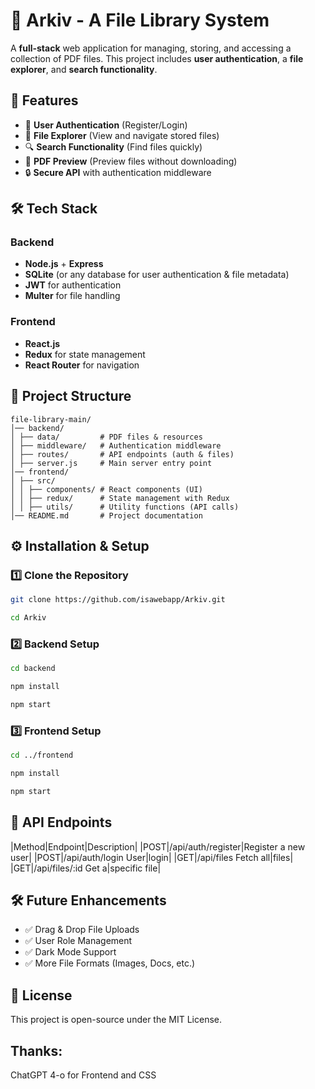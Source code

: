 # 📂 Arkiv - A File Library System

A **full-stack** web application for managing, storing, and accessing a collection of PDF files. This project includes **user authentication**, a **file explorer**, and **search functionality**.

## 🚀 Features

- 🔑 **User Authentication** (Register/Login)
- 📁 **File Explorer** (View and navigate stored files)
- 🔍 **Search Functionality** (Find files quickly)
- 📜 **PDF Preview** (Preview files without downloading)
- 🔒 **Secure API** with authentication middleware

## 🛠️ Tech Stack

### Backend
- **Node.js** + **Express**
- **SQLite** (or any database for user authentication & file metadata)
- **JWT** for authentication
- **Multer** for file handling

### Frontend
- **React.js**
- **Redux** for state management
- **React Router** for navigation

## 📂 Project Structure

```
file-library-main/
│── backend/ 
│ ├── data/         # PDF files & resources 
│ ├── middleware/   # Authentication middleware 
│ ├── routes/       # API endpoints (auth & files) 
│ ├── server.js     # Main server entry point 
│── frontend/ 
│ ├── src/ 
│ │ ├── components/ # React components (UI) 
│ │ ├── redux/      # State management with Redux 
│ │ ├── utils/      # Utility functions (API calls) 
│── README.md       # Project documentation 
```

## ⚙️ Installation & Setup

### 1️⃣ Clone the Repository
```sh
git clone https://github.com/isawebapp/Arkiv.git
```
```sh
cd Arkiv
```
### 2️⃣ Backend Setup

```sh
cd backend
```
```sh
npm install
```
```sh
npm start
```
### 3️⃣ Frontend Setup

```sh
cd ../frontend
```
```sh
npm install
```
```sh
npm start
```

## 📜 API Endpoints

|Method|Endpoint|Description|
|POST|/api/auth/register|Register a new user|
|POST|/api/auth/login	User|login|
|GET|/api/files	Fetch all|files|
|GET|/api/files/:id	Get a|specific file|

## 🛠️ Future Enhancements

- ✅ Drag & Drop File Uploads
- ✅ User Role Management
- ✅ Dark Mode Support
- ✅ More File Formats (Images, Docs, etc.)

## 📜 License
This project is open-source under the MIT License.

## Thanks:
ChatGPT 4-o for Frontend and CSS